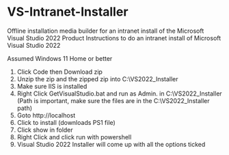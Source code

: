 # VS-Intranet-Installer
Offline installation media builder for an intranet install of the Microsoft Visual Studio 2022 Product
Instructions to do an intranet install of Microsoft Visual Studio 2022

Assumed Windows 11 Home or better
1. Click Code then Download zip
2. Unzip the zip and the zipped zip into C:\VS2022_Installer
3. Make sure IIS is installed
4. Right Click GetVisualStudio.bat and run as Admin. in C:\VS2022_Installer (Path is important, make sure the files are in the C:\VS2022_Installer path) 
5. Goto http://localhost
6. Click to install (downloads PS1 file)
7. Click show in folder
8. Right Click and click run with powershell
9. Visual Studio 2022 Installer will come up with all the options ticked
   
